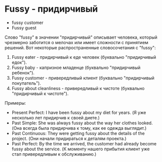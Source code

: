 # Fussy - придирчивый




- fussy customer
- Fussy guest

Слово "fussy" в значении "придирчивый" описывает человека, который чрезмерно заботится о мелочах или имеет сложности с принятием решений. Вот некоторые распространенные словосочетания с "fussy":

1. Fussy eater - придирчивый к еде человек (буквально "придирчивый едок").
2. Fussy baby - капризное младенце (буквально "придирчивый ребенок").
3. Fussy customer - привередливый клиент (буквально "придирчивый покупатель").
4. Fussy about cleanliness - привередливый к чистоте (буквально "придирчивый к чистоте").

Примеры:

- Present Perfect: I have been fussy about my diet for years. (Я уже несколько лет придирчив к своей диете.)
- Past Simple: She was always fussy about the way her clothes looked. (Она всегда была придирчива к тому, как ее одежда выглядит.)
- Past Continuous: They were getting fussy about the details of the project. (Они начали придираться к деталям проекта.)
- Past Perfect: By the time we arrived, the customer had already become fussy about the service. (К моменту нашего прибытия клиент уже стал привередливым к обслуживанию.)